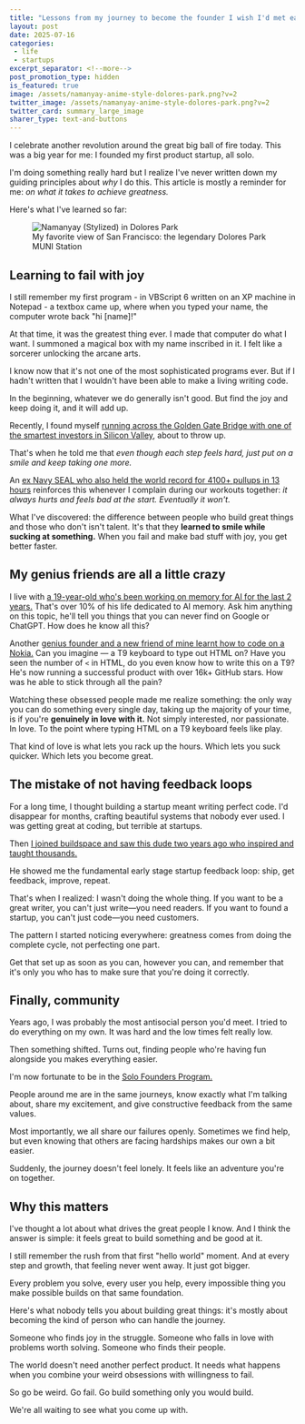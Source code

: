 ```yaml
---
title: "Lessons from my journey to become the founder I wish I'd met earlier"
layout: post
date: 2025-07-16
categories:
 - life
 - startups
excerpt_separator: <!--more-->
post_promotion_type: hidden
is_featured: true
image: /assets/namanyay-anime-style-dolores-park.png?v=2
twitter_image: /assets/namanyay-anime-style-dolores-park.png?v=2
twitter_card: summary_large_image
sharer_type: text-and-buttons
---
```


I celebrate another revolution around the great big ball of fire today. This was a big year for me: I founded my first product startup, all solo.

I'm doing something really hard but I realize I've never written down my guiding principles about _why_ I do this. This article is mostly a reminder for me: _on what it takes to achieve greatness._

Here's what I've learned so far:

<figure>
  <img src="{{ '/assets/namanyay-anime-style-dolores-park.png' | relative_url }}" alt="Namanyay (Stylized) in Dolores Park" />
  <figcaption>My favorite view of San Francisco: the legendary Dolores Park MUNI Station</figcaption>
</figure>

<!--more-->

## Learning to fail with joy

I still remember my first program - in VBScript 6 written on an XP machine in Notepad - a textbox came up, where when you typed your name, the computer wrote back "hi \[name\]!"

At that time, it was the greatest thing ever. I made that computer do what I want. I summoned a magical box with my name inscribed in it. I felt like a sorcerer unlocking the arcane arts.

I know now that it's not one of the most sophisticated programs ever. But if I hadn't written that I wouldn't have been able to make a living writing code. 

In the beginning, whatever we do generally isn't good. But find the joy and keep doing it, and it will add up.

Recently, I found myself [running across the Golden Gate Bridge with one of the smartest investors in Silicon Valley](https://x.com/julianweisser), about to throw up. 

That's when he told me that _even though each step feels hard, just put on a smile and keep taking one more._

An [ex Navy SEAL who also held the world record for 4100+ pullups in 13 hours](https://x.com/ryanmurphy804) reinforces this whenever I complain during our workouts together: _it always hurts and feels bad at the start. Eventually it won't._

What I've discovered: the difference between people who build great things and those who don't isn't talent. It's that they **learned to smile while sucking at something.** When you fail and make bad stuff with joy, you get better faster.

## My genius friends are all a little crazy

I live with [a 19-year-old who's been working on memory for AI for the last 2 years.](https://x.com/DhravyaShah) That's over 10% of his life dedicated to AI memory. Ask him anything on this topic, he'll tell you things that you can never find on Google or ChatGPT. How does he know all this?

Another [genius founder and a new friend of mine learnt how to code on a Nokia.](https://x.com/philipofficial9) Can you imagine — a T9 keyboard to type out HTML on? Have you seen the number of `<` in HTML, do you even know how to write this on a T9? He's now running a successful product with over 16k+ GitHub stars. How was he able to stick through all the pain?

Watching these obsessed people made me realize something: the only way you can do something every single day, taking up the majority of your time, is if you're **genuinely in love with it.** Not simply interested, nor passionate. In love. To the point where typing HTML on a T9 keyboard feels like play.

That kind of love is what lets you rack up the hours. Which lets you suck quicker. Which lets you become great.

## The mistake of not having feedback loops

For a long time, I thought building a startup meant writing perfect code. I'd disappear for months, crafting beautiful systems that nobody ever used. I was getting great at coding, but terrible at startups.

Then [I joined buildspace and saw this dude two years ago who inspired and taught thousands.](https://www.youtube.com/watch?v=5lE2iKsscAU&list=PLOHhQHMQ2uzviz4L27YdvnqQCnX4GklOj)

He showed me the fundamental early stage startup feedback loop: ship, get feedback, improve, repeat.

That's when I realized: I wasn't doing the whole thing. If you want to be a great writer, you can't just write—you need readers. If you want to found a startup, you can't just code—you need customers.

The pattern I started noticing everywhere: greatness comes from doing the complete cycle, not perfecting one part.

Get that set up as soon as you can, however you can, and remember that it's only you who has to make sure that you're doing it correctly.

## Finally, community

Years ago, I was probably the most antisocial person you'd meet. I tried to do everything on my own. It was hard and the low times felt really low.

Then something shifted. Turns out, finding people who're having fun alongside you makes everything easier.

I'm now fortunate to be in the [Solo Founders Program.](http://www.sfp.club/)

People around me are in the same journeys, know exactly what I'm talking about, share my excitement, and give constructive feedback from the same values. 

Most importantly, we all share our failures openly. Sometimes we find help, but even knowing that others are facing hardships makes our own a bit easier.

Suddenly, the journey doesn't feel lonely. It feels like an adventure you're on together.

## Why this matters

I've thought a lot about what drives the great people I know. And I think the answer is simple: it feels great to build something and be good at it.

I still remember the rush from that first "hello world" moment. And at every step and growth, that feeling never went away. It just got bigger.

Every problem you solve, every user you help, every impossible thing you make possible builds on that same foundation.

Here's what nobody tells you about building great things: it's mostly about becoming the kind of person who can handle the journey.

Someone who finds joy in the struggle. Someone who falls in love with problems worth solving. Someone who finds their people.

The world doesn't need another perfect product. It needs what happens when you combine your weird obsessions with willingness to fail.

So go be weird. Go fail. Go build something only you would build.

We're all waiting to see what you come up with.

<!-- newsletter_widget -->